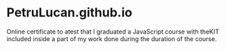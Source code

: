 # PetruLucan.github.io
Online certificate to atest that I graduated a JavaScript course with theKIT
included inside a part of my work done during the duration of the course.
